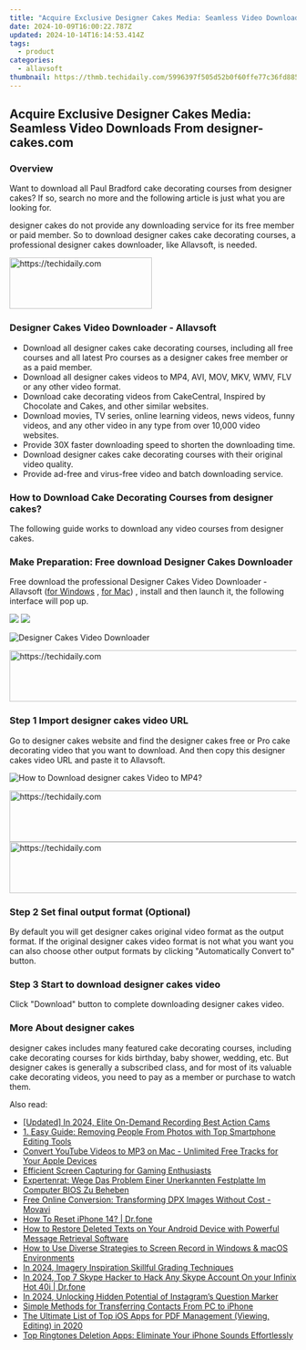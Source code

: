 ```yaml
---
title: "Acquire Exclusive Designer Cakes Media: Seamless Video Downloads From designer-cakes.com"
date: 2024-10-09T16:00:22.787Z
updated: 2024-10-14T16:14:53.414Z
tags:
  - product
categories:
  - allavsoft
thumbnail: https://thmb.techidaily.com/5996397f505d52b0f60ffe77c36fd8859621590a57dd0707f44eeaa06c560dbc.jpg
---
```


## Acquire Exclusive Designer Cakes Media: Seamless Video Downloads From designer-cakes.com

### Overview

Want to download all Paul Bradford cake decorating courses from designer cakes? If so, search no more and the following article is just what you are looking for.

designer cakes do not provide any downloading service for its free member or paid member. So to download designer cakes cake decorating courses, a professional designer cakes downloader, like Allavsoft, is needed.

<!-- affiliate ads begin -->
<a href="https://bluettius.sjv.io/c/5597632/2139120/17108" target="_top" id="2139120">
  <img src="//a.impactradius-go.com/display-ad/17108-2139120" border="0" alt="https://techidaily.com" width="250" height="90"/>
</a>
<img height="0" width="0" src="https://bluettius.sjv.io/i/5597632/2139120/17108" style="position:absolute;visibility:hidden;" border="0" />
<!-- affiliate ads end -->

### Designer Cakes Video Downloader - Allavsoft

* Download all designer cakes cake decorating courses, including all free courses and all latest Pro courses as a designer cakes free member or as a paid member.
* Download all designer cakes videos to MP4, AVI, MOV, MKV, WMV, FLV or any other video format.
* Download cake decorating videos from CakeCentral, Inspired by Chocolate and Cakes, and other similar websites.
* Download movies, TV series, online learning videos, news videos, funny videos, and any other video in any type from over 10,000 video websites.
* Provide 30X faster downloading speed to shorten the downloading time.
* Download designer cakes cake decorating courses with their original video quality.
* Provide ad-free and virus-free video and batch downloading service.

### How to Download Cake Decorating Courses from designer cakes?

The following guide works to download any video courses from designer cakes.

### Make Preparation: Free download Designer Cakes Downloader

Free download the professional Designer Cakes Video Downloader - Allavsoft ([for Windows](https://tools.techidaily.com/allavsoft/products/) , [for Mac](https://tools.techidaily.com/allavsoft/products/)) , install and then launch it, the following interface will pop up.

[![](https://www.allavsoft.com/how-to/../images/how-to/free-download-win.jpg)](https://tools.techidaily.com/allavsoft/products/) [![](https://www.allavsoft.com/how-to/../images/how-to/free-download-mac.jpg)](https://tools.techidaily.com/allavsoft/products/)

![Designer Cakes Video Downloader](https://www.allavsoft.com/how-to/../images/allavsoft/screen-shot-600.jpg)

<!-- affiliate ads begin -->
<a href="https://aligracehair.sjv.io/c/5597632/1868590/19272" target="_top" id="1868590">
  <img src="//a.impactradius-go.com/display-ad/19272-1868590" border="0" alt="https://techidaily.com" width="728" height="90"/>
</a>
<img height="0" width="0" src="https://aligracehair.sjv.io/i/5597632/1868590/19272" style="position:absolute;visibility:hidden;" border="0" />
<!-- affiliate ads end -->

### Step 1 Import designer cakes video URL

Go to designer cakes website and find the designer cakes free or Pro cake decorating video that you want to download. And then copy this designer cakes video URL and paste it to Allavsoft.

![How to Download designer cakes Video to MP4?](https://www.allavsoft.com/how-to/../images/how-to/download-rtmp-video/download-rtmp-video.jpg)

<!-- affiliate ads begin -->
<a href="https://appsumo.8odi.net/c/5597632/2100530/7443" target="_top" id="2100530">
  <img src="//a.impactradius-go.com/display-ad/7443-2100530" border="0" alt="https://techidaily.com" width="728" height="90"/>
</a>
<img height="0" width="0" src="https://appsumo.8odi.net/i/5597632/2100530/7443" style="position:absolute;visibility:hidden;" border="0" />
<!-- affiliate ads end -->

<!-- affiliate ads begin -->
<a href="https://appsumo.8odi.net/c/5597632/2129738/7443" target="_top" id="2129738">
  <img src="//a.impactradius-go.com/display-ad/7443-2129738" border="0" alt="https://techidaily.com" width="728" height="90"/>
</a>
<img height="0" width="0" src="https://appsumo.8odi.net/i/5597632/2129738/7443" style="position:absolute;visibility:hidden;" border="0" />
<!-- affiliate ads end -->

### Step 2 Set final output format (Optional)

By default you will get designer cakes original video format as the output format. If the original designer cakes video format is not what you want you can also choose other output formats by clicking "Automatically Convert to" button.

### Step 3 Start to download designer cakes video

Click "Download" button to complete downloading designer cakes video.

### More About designer cakes

designer cakes includes many featured cake decorating courses, including cake decorating courses for kids birthday, baby shower, wedding, etc. But designer cakes is generally a subscribed class, and for most of its valuable cake decorating videos, you need to pay as a member or purchase to watch them.

<ins class="adsbygoogle"
     style="display:block"
     data-ad-format="autorelaxed"
     data-ad-client="ca-pub-7571918770474297"
     data-ad-slot="1223367746"></ins>

<ins class="adsbygoogle"
     style="display:block"
     data-ad-client="ca-pub-7571918770474297"
     data-ad-slot="8358498916"
     data-ad-format="auto"
     data-full-width-responsive="true"></ins>

<span class="atpl-alsoreadstyle">Also read:</span>
<div><ul>
<li><a href="https://fox-cloud.techidaily.com/updated-in-2024-elite-on-demand-recording-best-action-cams/"><u>[Updated] In 2024, Elite On-Demand Recording Best Action Cams</u></a></li>
<li><a href="https://win-superb.techidaily.com/1-easy-guide-removing-people-from-photos-with-top-smartphone-editing-tools/"><u>1. Easy Guide: Removing People From Photos with Top Smartphone Editing Tools</u></a></li>
<li><a href="https://win-superb.techidaily.com/convert-youtube-videos-to-mp3-on-mac-unlimited-free-tracks-for-your-apple-devices/"><u>Convert YouTube Videos to MP3 on Mac - Unlimited Free Tracks for Your Apple Devices</u></a></li>
<li><a href="https://games-able.techidaily.com/efficient-screen-capturing-for-gaming-enthusiasts/"><u>Efficient Screen Capturing for Gaming Enthusiasts</u></a></li>
<li><a href="https://fox-tls.techidaily.com/expertenrat-wege-das-problem-einer-unerkannten-festplatte-im-computer-bios-zu-beheben/"><u>Expertenrat: Wege Das Problem Einer Unerkannten Festplatte Im Computer BIOS Zu Beheben</u></a></li>
<li><a href="https://eaxpv-info.techidaily.com/free-online-conversion-transforming-dpx-images-without-cost-movavi/"><u>Free Online Conversion: Transforming DPX Images Without Cost - Movavi</u></a></li>
<li><a href="https://blog-min.techidaily.com/how-to-reset-iphone-14-drfone-by-drfone-ios-system-repair-ios-system-repair/"><u>How To Reset iPhone 14? | Dr.fone</u></a></li>
<li><a href="https://win-superb.techidaily.com/how-to-restore-deleted-texts-on-your-android-device-with-powerful-message-retrieval-software/"><u>How to Restore Deleted Texts on Your Android Device with Powerful Message Retrieval Software</u></a></li>
<li><a href="https://win-superb.techidaily.com/how-to-use-diverse-strategies-to-screen-record-in-windows-and-macos-environments/"><u>How to Use Diverse Strategies to Screen Record in Windows & macOS Environments</u></a></li>
<li><a href="https://some-knowledge.techidaily.com/in-2024-imagery-inspiration-skillful-grading-techniques/"><u>In 2024, Imagery Inspiration Skillful Grading Techniques</u></a></li>
<li><a href="https://review-topics.techidaily.com/in-2024-top-7-skype-hacker-to-hack-any-skype-account-on-your-infinix-hot-40i-drfone-by-drfone-virtual-android/"><u>In 2024, Top 7 Skype Hacker to Hack Any Skype Account On your Infinix Hot 40i | Dr.fone</u></a></li>
<li><a href="https://instagram-videos.techidaily.com/in-2024-unlocking-hidden-potential-of-instagrams-question-marker/"><u>In 2024, Unlocking Hidden Potential of Instagram’s Question Marker</u></a></li>
<li><a href="https://win-superb.techidaily.com/simple-methods-for-transferring-contacts-from-pc-to-iphone/"><u>Simple Methods for Transferring Contacts From PC to iPhone</u></a></li>
<li><a href="https://win-superb.techidaily.com/the-ultimate-list-of-top-ios-apps-for-pdf-management-viewing-editing-in-2020/"><u>The Ultimate List of Top iOS Apps for PDF Management (Viewing, Editing) in 2020</u></a></li>
<li><a href="https://win-superb.techidaily.com/top-ringtones-deletion-apps-eliminate-your-iphone-sounds-effortlessly/"><u>Top Ringtones Deletion Apps: Eliminate Your iPhone Sounds Effortlessly</u></a></li>
</ul></div>

